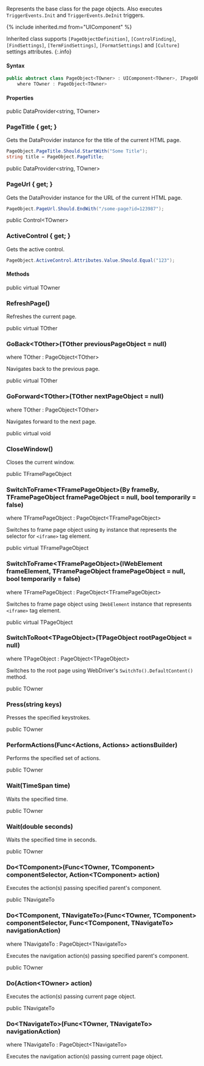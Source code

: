 Represents the base class for the page objects. Also executes `TriggerEvents.Init` and `TriggerEvents.DeInit` triggers.

{% include inherited.md from="UIComponent" %}

Inherited class supports `[PageObjectDefinition]`, `[ControlFinding]`, `[FindSettings]`, `[TermFindSettings]`, `[FormatSettings]` and `[Culture]` settings attributes.
{:.info}

#### Syntax

```cs
public abstract class PageObject<TOwner> : UIComponent<TOwner>, IPageObject<TOwner>
    where TOwner : PageObject<TOwner>
```

#### Properties

<div class="member">
    <span class="head"><span class="keyword">public</span> <span class="type">DataProvider</span><wbr>&lt;<span class="keyword">string</span>, <span class="type">TOwner</span>&gt;</span>
    <h3><span class="body">PageTitle</span><span class="tail"> { <span class="keyword">get</span>; }</span></h3>
</div>

Gets the DataProvider instance for the title of the current HTML page.

```cs
PageObject.PageTitle.Should.StartWith("Some Title");
string title = PageObject.PageTitle;
```

<div class="member">
    <span class="head"><span class="keyword">public</span> <span class="type">DataProvider</span><wbr>&lt;<span class="keyword">string</span>, <span class="type">TOwner</span>&gt;</span>
    <h3><span class="body">PageUrl</span><span class="tail"> { <span class="keyword">get</span>; }</span></h3>
</div>

Gets the DataProvider instance for the URL of the current HTML page.

```cs
PageObject.PageUrl.Should.EndWith("/some-page?id=123987");
```

<div class="member">
    <span class="head"><span class="keyword">public</span> <span class="type">Control</span><wbr>&lt;<span class="type">TOwner</span>&gt;</span>
    <h3><span class="body">ActiveControl</span><span class="tail"> { <span class="keyword">get</span>; }</span></h3>
</div>

Gets the active control.

```cs
PageObject.ActiveControl.Attributes.Value.Should.Equal("123");
```

#### Methods

<div class="member">
    <span class="head"><span class="keyword">public</span> <span class="keyword">virtual</span> <span class="type">TOwner</span></span>
    <h3><span class="body">RefreshPage()</span></h3>
</div>

Refreshes the current page.

<div class="member">
    <span class="head"><span class="keyword">public</span> <span class="keyword">virtual</span> <span class="type">TOther</span></span>
    <h3><span class="body">GoBack<wbr>&lt;<span class="type">TOther</span>&gt;</span><span class="tail">(<span class="type">TOther</span> previousPageObject = <span class="keyword">null</span>)</span></h3>
    <span class="where"><span class="keyword">where</span> <span class="type">TOther</span> : <span class="type">PageObject</span><wbr>&lt;<span class="type">TOther</span>&gt;</span>
</div>

Navigates back to the previous page.

<div class="member">
    <span class="head"><span class="keyword">public</span> <span class="keyword">virtual</span> <span class="type">TOther</span></span>
    <h3><span class="body">GoForward<wbr>&lt;<span class="type">TOther</span>&gt;</span><span class="tail">(<span class="type">TOther</span> nextPageObject = <span class="keyword">null</span>)</span></h3>
    <span class="where"><span class="keyword">where</span> <span class="type">TOther</span> : <span class="type">PageObject</span><wbr>&lt;<span class="type">TOther</span>&gt;</span>
</div>

Navigates forward to the next page.

<div class="member">
    <span class="head"><span class="keyword">public</span> <span class="keyword">virtual</span> <span class="keyword">void</span></span>
    <h3><span class="body">CloseWindow()</span></h3>
</div>

Closes the current window.

<div class="member">
    <span class="head"><span class="keyword">public</span> <span class="type">TFramePageObject</span></span>
    <h3><span class="body">SwitchToFrame<wbr>&lt;<span class="type">TFramePageObject</span>&gt;</span><span class="tail">(<span class="type">By</span> frameBy, <span class="type">TFramePageObject</span> framePageObject = <span class="keyword">null</span>, <span class="keyword">bool</span> temporarily = <span class="keyword">false</span>)</span></h3>
    <span class="where"><span class="keyword">where</span> <span class="type">TFramePageObject</span> : <span class="type">PageObject</span><wbr>&lt;<span class="type">TFramePageObject</span>&gt;</span>
</div>

Switches to frame page object using `By` instance that represents the selector for `<iframe>` tag element.

<div class="member">
    <span class="head"><span class="keyword">public</span> <span class="keyword">virtual</span> <span class="type">TFramePageObject</span></span>
    <h3><span class="body">SwitchToFrame<wbr>&lt;<span class="type">TFramePageObject</span>&gt;</span><span class="tail">(<span class="type">IWebElement</span> frameElement, <span class="type">TFramePageObject</span> framePageObject = <span class="keyword">null</span>, <span class="keyword">bool</span> temporarily = <span class="keyword">false</span>)</span></h3>
    <span class="where"><span class="keyword">where</span> <span class="type">TFramePageObject</span> : <span class="type">PageObject</span><wbr>&lt;<span class="type">TFramePageObject</span>&gt;</span>
</div>

Switches to frame page object using `IWebElement` instance that represents `<iframe>` tag element.

<div class="member">
    <span class="head"><span class="keyword">public</span> <span class="keyword">virtual</span> <span class="type">TPageObject</span></span>
    <h3><span class="body">SwitchToRoot<wbr>&lt;<span class="type">TPageObject</span>&gt;</span><span class="tail">(<span class="type">TPageObject</span> rootPageObject = <span class="keyword">null</span>)</span></h3>
    <span class="where"><span class="keyword">where</span> <span class="type">TPageObject</span> : <span class="type">PageObject</span><wbr>&lt;<span class="type">TPageObject</span>&gt;</span>
</div>

Switches to the root page using WebDriver's `SwitchTo().DefaultContent()` method.

<div class="member">
    <span class="head"><span class="keyword">public</span> <span class="type">TOwner</span></span>
    <h3><span class="body">Press</span><span class="tail">(<span class="keyword">string</span> keys)</span></h3>
</div>

Presses the specified keystrokes.

<div class="member">
    <span class="head"><span class="keyword">public</span> <span class="type">TOwner</span></span>
    <h3><span class="body">PerformActions<wbr></span><span class="tail">(<span class="type">Func</span><wbr>&lt;<span class="type">Actions</span>, <span class="type">Actions</span>&gt; actionsBuilder)</span></h3>
</div>

Performs the specified set of actions.

<div class="member">
    <span class="head"><span class="keyword">public</span> <span class="type">TOwner</span></span>
    <h3><span class="body">Wait</span><span class="tail">(<span class="type">TimeSpan</span> time)</span></h3>
</div>

Waits the specified time.

<div class="member">
    <span class="head"><span class="keyword">public</span> <span class="type">TOwner</span></span>
    <h3><span class="body">Wait</span><span class="tail">(<span class="keyword">double</span> seconds)</span></h3>
</div>

Waits the specified time in seconds.

<div class="member">
    <span class="head"><span class="keyword">public</span> <span class="type">TOwner</span></span>
    <h3><span class="body">Do<wbr>&lt;<span class="type">TComponent</span>&gt;</span><span class="tail">(<span class="type">Func</span><wbr>&lt;<span class="type">TOwner</span>, <span class="type">TComponent</span>&gt; componentSelector, <span class="type">Action</span><wbr>&lt;<span class="type">TComponent</span>&gt; action)</span></h3>
</div>

Executes the action(s) passing specified parent's component.

<div class="member">
    <span class="head"><span class="keyword">public</span> <span class="type">TNavigateTo</span></span>
    <h3><span class="body">Do<wbr>&lt;<span class="type">TComponent</span>, <span class="type">TNavigateTo</span>&gt;</span><span class="tail">(<span class="type">Func</span><wbr>&lt;<span class="type">TOwner</span>, <span class="type">TComponent</span>&gt; componentSelector, <span class="type">Func</span><wbr>&lt;<span class="type">TComponent</span>, <span class="type">TNavigateTo</span>&gt; navigationAction)</span></h3>
    <span class="where"><span class="keyword">where</span> <span class="type">TNavigateTo</span> : <span class="type">PageObject</span><wbr>&lt;<span class="type">TNavigateTo</span>&gt;</span>
</div>

Executes the navigation action(s) passing specified parent's component.

<div class="member">
    <span class="head"><span class="keyword">public</span> <span class="type">TOwner</span></span>
    <h3><span class="body">Do</span><span class="tail">(<span class="type">Action</span><wbr>&lt;<span class="type">TOwner</span>&gt; action)</span></h3>
</div>

Executes the action(s) passing current page object.

<div class="member">
    <span class="head"><span class="keyword">public</span> <span class="type">TNavigateTo</span></span>
    <h3><span class="body">Do<wbr>&lt;<span class="type">TNavigateTo</span>&gt;</span><span class="tail">(<span class="type">Func</span><wbr>&lt;<span class="type">TOwner</span>, <span class="type">TNavigateTo</span>&gt; navigationAction)</span></h3>
    <span class="where"><span class="keyword">where</span> <span class="type">TNavigateTo</span> : <span class="type">PageObject</span><wbr>&lt;<span class="type">TNavigateTo</span>&gt;</span>
</div>

Executes the navigation action(s) passing current page object.